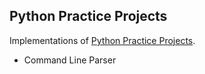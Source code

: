 Python Practice Projects
-------------------------
Implementations of [Python Practice Projects](http://pythonpracticeprojects.com/).

+ Command Line Parser
  
